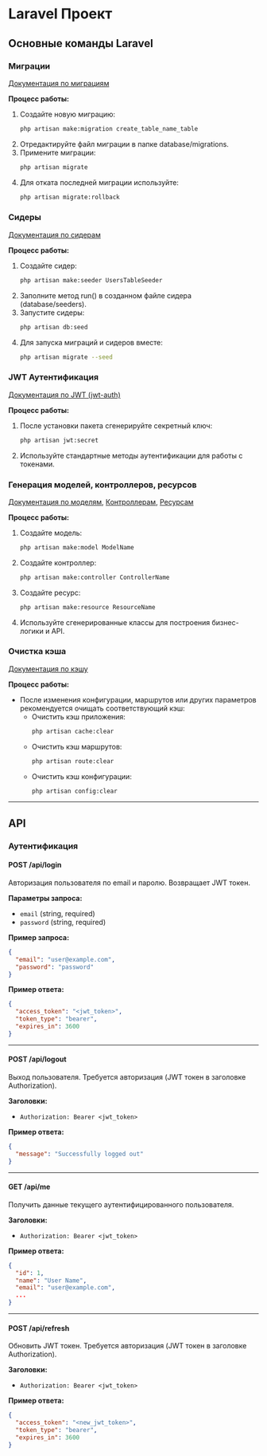 # Laravel Проект

## Основные команды Laravel

### Миграции
[Документация по миграциям](https://laravel.com/docs/migrations)

**Процесс работы:**
1. Создайте новую миграцию:
   ```bash
   php artisan make:migration create_table_name_table
   ```
2. Отредактируйте файл миграции в папке database/migrations.
3. Примените миграции:
   ```bash
   php artisan migrate
   ```
4. Для отката последней миграции используйте:
   ```bash
   php artisan migrate:rollback
   ```

### Сидеры
[Документация по сидерам](https://laravel.com/docs/seeding)

**Процесс работы:**
1. Создайте сидер:
   ```bash
   php artisan make:seeder UsersTableSeeder
   ```
2. Заполните метод run() в созданном файле сидера (database/seeders).
3. Запустите сидеры:
   ```bash
   php artisan db:seed
   ```
4. Для запуска миграций и сидеров вместе:
   ```bash
   php artisan migrate --seed
   ```

### JWT Аутентификация
[Документация по JWT (jwt-auth)](https://jwt-auth.readthedocs.io/en/develop/)

**Процесс работы:**
1. После установки пакета сгенерируйте секретный ключ:
   ```bash
   php artisan jwt:secret
   ```
2. Используйте стандартные методы аутентификации для работы с токенами.

### Генерация моделей, контроллеров, ресурсов
[Документация по моделям](https://laravel.com/docs/eloquent), [Контроллерам](https://laravel.com/docs/controllers), [Ресурсам](https://laravel.com/docs/eloquent-resources)

**Процесс работы:**
1. Создайте модель:
   ```bash
   php artisan make:model ModelName
   ```
2. Создайте контроллер:
   ```bash
   php artisan make:controller ControllerName
   ```
3. Создайте ресурс:
   ```bash
   php artisan make:resource ResourceName
   ```
4. Используйте сгенерированные классы для построения бизнес-логики и API.

### Очистка кэша
[Документация по кэшу](https://laravel.com/docs/cache)

**Процесс работы:**
- После изменения конфигурации, маршрутов или других параметров рекомендуется очищать соответствующий кэш:
  - Очистить кэш приложения:
    ```bash
    php artisan cache:clear
    ```
  - Очистить кэш маршрутов:
    ```bash
    php artisan route:clear
    ```
  - Очистить кэш конфигурации:
    ```bash
    php artisan config:clear
    ```

---

## API

### Аутентификация

#### POST /api/login
Авторизация пользователя по email и паролю. Возвращает JWT токен.

**Параметры запроса:**
- `email` (string, required)
- `password` (string, required)

**Пример запроса:**
```json
{
  "email": "user@example.com",
  "password": "password"
}
```

**Пример ответа:**
```json
{
  "access_token": "<jwt_token>",
  "token_type": "bearer",
  "expires_in": 3600
}
```

---

#### POST /api/logout
Выход пользователя. Требуется авторизация (JWT токен в заголовке Authorization).

**Заголовки:**
- `Authorization: Bearer <jwt_token>`

**Пример ответа:**
```json
{
  "message": "Successfully logged out"
}
```

---

#### GET /api/me
Получить данные текущего аутентифицированного пользователя.

**Заголовки:**
- `Authorization: Bearer <jwt_token>`

**Пример ответа:**
```json
{
  "id": 1,
  "name": "User Name",
  "email": "user@example.com",
  ...
}
```

---

#### POST /api/refresh
Обновить JWT токен. Требуется авторизация (JWT токен в заголовке Authorization).

**Заголовки:**
- `Authorization: Bearer <jwt_token>`

**Пример ответа:**
```json
{
  "access_token": "<new_jwt_token>",
  "token_type": "bearer",
  "expires_in": 3600
}
```
